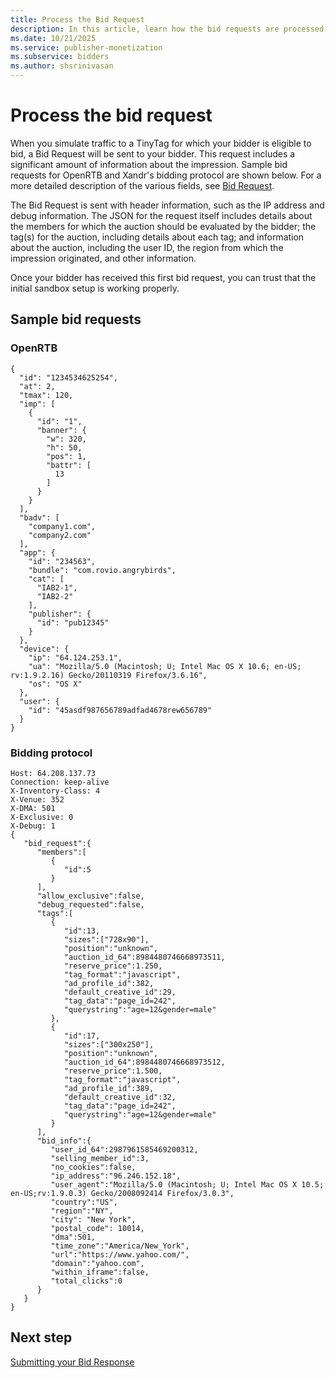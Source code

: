 ```yaml
---
title: Process the Bid Request
description: In this article, learn how the bid requests are processed along with some sample bid requests.
ms.date: 10/21/2025
ms.service: publisher-monetization
ms.subservice: bidders
ms.author: shsrinivasan
---
```


# Process the bid request

When you simulate traffic to a TinyTag for which your bidder is eligible to bid, a Bid Request will be sent to your bidder. This request includes a significant amount of information about the impression. Sample bid requests for OpenRTB and Xandr's bidding protocol are shown below. For a more detailed description of the various fields, see [Bid Request](outgoing-bid-request-to-bidders.md).

The Bid Request is sent with header information, such as the IP address and debug information. The JSON for the request itself includes details about the members for which the auction should be evaluated by the bidder; the tag(s) for the auction, including details about each tag; and information about the auction, including the user ID, the region from which the impression originated, and other information.

Once your bidder has received this first bid request, you can trust that the initial sandbox setup is working properly.

## Sample bid requests

### OpenRTB

```
{
  "id": "1234534625254",
  "at": 2,
  "tmax": 120,
  "imp": [
    {
      "id": "1",
      "banner": {
        "w": 320,
        "h": 50,
        "pos": 1,
        "battr": [
          13
        ]
      }
    }
  ],
  "badv": [
    "company1.com",
    "company2.com"
  ],
  "app": {
    "id": "234563",
    "bundle": "com.rovio.angrybirds",
    "cat": [
      "IAB2-1",
      "IAB2-2"
    ],
    "publisher": {
      "id": "pub12345"
    }
  },
  "device": {
    "ip": "64.124.253.1",
    "ua": "Mozilla/5.0 (Macintosh; U; Intel Mac OS X 10.6; en-US; rv:1.9.2.16) Gecko/20110319 Firefox/3.6.16",
    "os": "OS X"
  },
  "user": {
    "id": "45asdf987656789adfad4678rew656789"
  }
}
```

### Bidding protocol

```
Host: 64.208.137.73
Connection: keep-alive
X-Inventory-Class: 4
X-Venue: 352
X-DMA: 501
X-Exclusive: 0
X-Debug: 1
{
   "bid_request":{
      "members":[
         {
            "id":5
         }
      ],
      "allow_exclusive":false,
      "debug_requested":false,
      "tags":[
         {
            "id":13,
            "sizes":["728x90"],
            "position":"unknown",
            "auction_id_64":8984480746668973511,
            "reserve_price":1.250,
            "tag_format":"javascript",
            "ad_profile_id":382,
            "default_creative_id":29,
            "tag_data":"page_id=242",
            "querystring":"age=12&gender=male"
         },
         {
            "id":17,
            "sizes":["300x250"],
            "position":"unknown",
            "auction_id_64":8984480746668973512,
            "reserve_price":1.500,
            "tag_format":"javascript",
            "ad_profile_id":389,
            "default_creative_id":32,
            "tag_data":"page_id=242",
            "querystring":"age=12&gender=male"
         }
      ],
      "bid_info":{
         "user_id_64":2987961585469200312,
         "selling_member_id":3,
         "no_cookies":false,
         "ip_address":"96.246.152.18",
         "user_agent":"Mozilla/5.0 (Macintosh; U; Intel Mac OS X 10.5; en-US;rv:1.9.0.3) Gecko/2008092414 Firefox/3.0.3",
         "country":"US",
         "region":"NY",
         "city": "New York",
         "postal_code": 10014,
         "dma":501,
         "time_zone":"America/New_York",
         "url":"https://www.yahoo.com/",
         "domain":"yahoo.com",
         "within_iframe":false,
         "total_clicks":0
      }
   }
}
```

## Next step

[Submitting your Bid Response](submit-a-bid-response.md)

